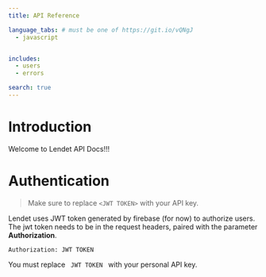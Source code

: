 ```yaml
---
title: API Reference

language_tabs: # must be one of https://git.io/vQNgJ
  - javascript


includes:
  - users
  - errors

search: true
---
```


# Introduction

Welcome to Lendet API Docs!!! 

# Authentication
> Make sure to replace `<JWT TOKEN>` with your API key.

Lendet uses JWT token generated by firebase (for now) to authorize users.  The jwt token needs to be in 
the request headers, paired with the parameter **Authorization**.

`Authorization: JWT TOKEN`

<aside class="notice">
You must replace <code> JWT TOKEN </code> with your personal API key.
</aside>

